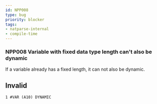 ```yaml
---
id: NPP008
type: bug
priority: blocker
tags:
- natparse-internal 
- compile-time 
---
```


### NPP008 Variable with fixed data type length can't also be dynamic
If a variable already has a fixed length, it can not also be dynamic.

## Invalid

```natural
1 #VAR (A10) DYNAMIC
```

